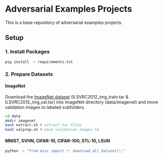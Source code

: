 # Adversarial Examples Projects
This is a base repository of adversarial examples projects.

## Setup
### 1. Install Packages
```bash
pip install -r requirements.txt
```

### 2. Prepare Datasets
#### ImageNet
Download the [ImageNet dataset](http://image-net.org/download) (ILSVRC2012_img_train.tar & ILSVRC2012_img_val.tar) into ImageNet directory (data/imagenet) and move validation images to labeled subfolders.
```bash
cd data
mkdir imagenet
bash extract.sh # extract tar files
bash valprep.sh # move validation images to 
```

#### MNIST, SVHN, CIFAR-10, CIFAR-100, STL-10, LSUN
```bash
python -c "from misc import *; download_all_dataset();"
```

